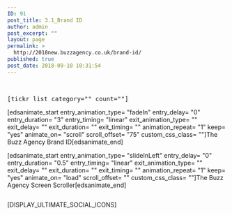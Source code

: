 ```yaml
---
ID: 91
post_title: 3.1_Brand ID
author: admin
post_excerpt: ""
layout: page
permalink: >
  http://2018new.buzzagency.co.uk/brand-id/
published: true
post_date: 2018-09-10 10:31:54
---
```

&nbsp;
<pre>[tickr_list category="" count=""]</pre>
[edsanimate_start entry_animation_type= "fadeIn" entry_delay= "0" entry_duration= "3" entry_timing= "linear" exit_animation_type= "" exit_delay= "" exit_duration= "" exit_timing= "" animation_repeat= "1" keep= "yes" animate_on= "scroll" scroll_offset= "75" custom_css_class= ""]The Buzz Agency Brand ID[edsanimate_end]

<code></code><code></code>

<code></code>

[edsanimate_start entry_animation_type= "slideInLeft" entry_delay= "0" entry_duration= "0.5" entry_timing= "linear" exit_animation_type= "" exit_delay= "" exit_duration= "" exit_timing= "" animation_repeat= "1" keep= "yes" animate_on= "load" scroll_offset= "" custom_css_class= ""]The Buzz Agency Screen Scroller[edsanimate_end]

<code></code>
<pre class="snippet-code-html lang-html prettyprint prettyprinted"><code></code></pre>
[DISPLAY_ULTIMATE_SOCIAL_ICONS]